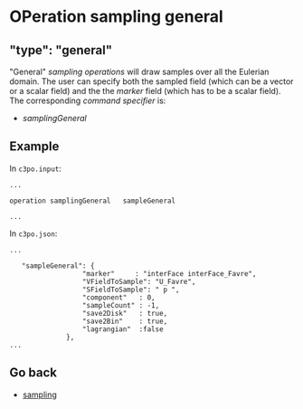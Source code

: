 OPeration sampling general
======================


"type": "general"
----------------------

"General" _sampling operations_ will draw samples over all the Eulerian domain. The user can specify both the sampled field (which can be a vector or a scalar field) and the the _marker_ field (which has to be a scalar field).
The corresponding _command specifier_ is:

* _samplingGeneral_


Example
-------
In `c3po.input`:
```
...

operation samplingGeneral   sampleGeneral

...
```
In `c3po.json`:
```
...
                 
   "sampleGeneral": {
                  "marker"     : "interFace interFace_Favre",
                  "VFieldToSample": "U_Favre",
                  "SFieldToSample": " p ",
                  "component"   : 0,
                  "sampleCount" : -1,
                  "save2Disk"   : true,
                  "save2Bin"    : true,
                  "lagrangian"  :false
              },
...
```
Go back
-----------
 - [sampling](12_sampling.md)
